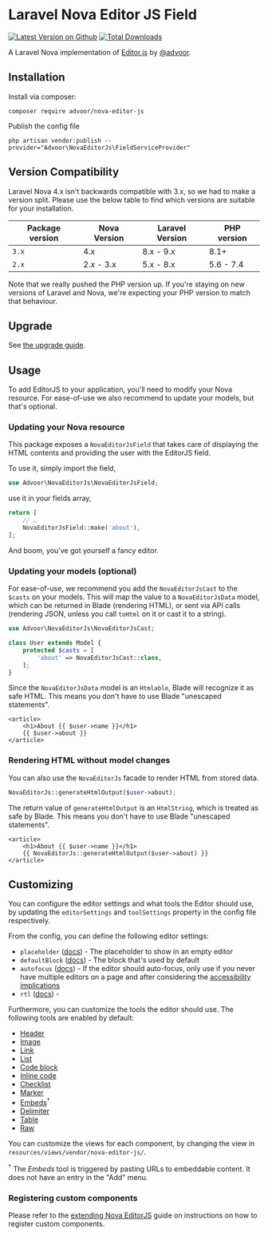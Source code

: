 # Laravel Nova Editor JS Field

[![Latest Version on Github](https://img.shields.io/github/release/advoor/nova-editor-js.svg?style=flat-square)](https://packagist.org/packages/advoor/nova-editor-js)
[![Total Downloads](https://img.shields.io/packagist/dt/advoor/nova-editor-js.svg?style=flat-square)](https://packagist.org/packages/advoor/nova-editor-js)

A Laravel Nova implementation of [Editor.js](https://github.com/codex-team/editor.js) by [@advoor](https://github.com/advoor).

## Installation

Install via composer:

```
composer require advoor/nova-editor-js
```

Publish the config file
```
php artisan vendor:publish --provider="Advoor\NovaEditorJs\FieldServiceProvider"
```

## Version Compatibility

Laravel Nova 4.x isn't backwards compatible with 3.x, so we had to make a version split.
Please use the below table to find which versions are suitable for your installation.

| Package version | Nova Version | Laravel Version | PHP version |
|-----------------|--------------|-----------------|-------------|
| `3.x`           | 4.x          | 8.x - 9.x       | 8.1+        |
| `2.x`           | 2.x - 3.x    | 5.x - 8.x       | 5.6 - 7.4   |

Note that we really pushed the PHP version up. If you're staying on
new versions of Laravel and Nova, we're expecting your PHP version to match that behaviour.

## Upgrade

See [the upgrade guide](./UPGRADING.md).

## Usage

To add EditorJS to your application, you'll need to modify your Nova resource.
For ease-of-use we also recommend to update your models, but that's optional.

### Updating your Nova resource

This package exposes a `NovaEditorJsField` that takes care of displaying the HTML contents
and providing the user with the EditorJS field.

To use it, simply import the field,

```php
use Advoor\NovaEditorJs\NovaEditorJsField;
```

use it in your fields array,

```php
return [
    // …
    NovaEditorJsField::make('about'),
];
```

And boom, you've got yourself a fancy editor.

### Updating your models (optional)

For ease-of-use, we recommend you add the `NovaEditorJsCast` to the `$casts` on your models.
This will map the value to a `NovaEditorJsData` model, which can be returned in Blade (rendering HTML), or sent
via API calls (rendering JSON, unless you call `toHtml` on it or cast it to a string).

```php
use Advoor\NovaEditorJs\NovaEditorJsCast;

class User extends Model {
    protected $casts = [
        'about' => NovaEditorJsCast::class,
    ];
}
```

Since the `NovaEditorJsData` model is an `Htmlable`, Blade will recognize it as
safe HTML. This means you don't have to use Blade "unescaped statements".

```blade
<article>
    <h1>About {{ $user->name }}</h1>
    {{ $user->about }}
</article>
```

### Rendering HTML without model changes

You can also use the `NovaEditorJs` facade to render HTML from stored data.

```php
NovaEditorJs::generateHtmlOutput($user->about);
```

The return value of `generateHtmlOutput` is an `HtmlString`, which is treated as
safe by Blade. This means you don't have to use Blade "unescaped statements".

```blade
<article>
    <h1>About {{ $user->name }}</h1>
    {{ NovaEditorJs::generateHtmlOutput($user->about) }}
</article>
```

## Customizing

You can configure the editor settings and what tools the Editor should use, by
updating the `editorSettings` and `toolSettings` property in the config file
respectively.

From the config, you can define the following editor settings:

- `placeholder` ([docs][placeholder-docs]) - The placeholder to show in an empty editor
- `defaultBlock` ([docs][defaultblock-docs]) - The block that's used by default
- `autofocus` ([docs][autofocus-docs]) - If the editor should auto-focus, only use if
  you never have multiple editors on a page and after considering the
[accessibility implications][autofocus-accessibility]
- `rtl` ([docs][rtl-docs]) -

[placeholder-docs]: https://editorjs.io/configuration#placeholder
[defaultblock-docs]: https://editorjs.io/configuration#change-the-default-block
[autofocus-docs]: https://editorjs.io/configuration#autofocus
[autofocus-accessibility]: https://developer.mozilla.org/en-US/docs/Web/HTML/Global_attributes/autofocus#accessibility_considerations
[rtl-docs]: https://editorjs.io/i18n#rtl-support

Furthermore, you can customize the tools the editor should use. The following tools are enabled by default:

* [Header](https://github.com/editor-js/header)
* [Image](https://github.com/editor-js/image)
* [Link](https://github.com/editor-js/link)
* [List](https://github.com/editor-js/list)
* [Code block](https://github.com/editor-js/code)
* [Inline code](https://github.com/editor-js/inline-code)
* [Checklist](https://github.com/editor-js/checklist)
* [Marker](https://github.com/editor-js/marker)
* [Embeds](https://github.com/editor-js/embed)<sup>†</sup>
* [Delimiter](https://github.com/editor-js/delimiter)
* [Table](https://github.com/editor-js/table)
* [Raw](https://github.com/editor-js/raw)

You can customize the views for each component, by changing the view in `resources/views/vendor/nova-editor-js/`.

<sup>†</sup> The *Embeds* tool is triggered by pasting URLs to embeddable
content. It does not have an entry in the "Add" menu.

### Registering custom components

Please refer to the [extending Nova EditorJS](./EXTENDING.md) guide on instructions on how to register custom components.
